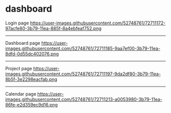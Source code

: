 # dashboard
Login page
https://user-images.githubusercontent.com/52748761/72711172-97acfe80-3b79-11ea-885f-8a4ebfeaf752.png
***
Dashboard page
https://user-images.githubusercontent.com/52748761/72711185-9aa7ef00-3b79-11ea-8dfd-0d55dc402076.png
***
Project page
https://user-images.githubusercontent.com/52748761/72711197-9da2df80-3b79-11ea-8b5f-3e2298eacfab.png
***
Calendar page
https://user-images.githubusercontent.com/52748761/72711213-a0053980-3b79-11ea-86fe-e2d359ec9d16.png

